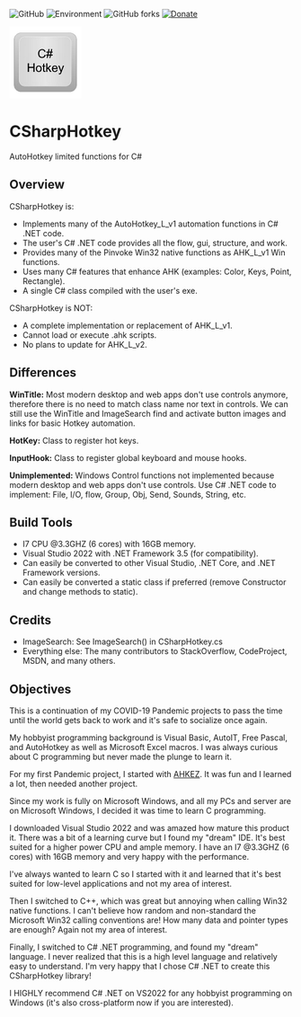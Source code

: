 ![GitHub](https://img.shields.io/github/license/jasc2v8/CSharpHotkey)
![Environment](https://img.shields.io/badge/Windows-XP,%20Vista,%207,%208,%2010-brightgreen.svg)
![GitHub forks](https://img.shields.io/github/forks/jasc2v8/CSharpHotkey)
[![Donate](https://img.shields.io/badge/Donate-PayPal-red.svg)](https://www.paypal.me/JimDreherHome)

<img src="resources/csharphotkey-keycap-transparent-128.png"> 

# CSharpHotkey
AutoHotkey limited functions for C#

## Overview

CSharpHotkey is:
- Implements many of the AutoHotkey_L_v1 automation functions in C# .NET code.
- The user's C# .NET code provides all the flow, gui, structure, and work.
- Provides many of the Pinvoke Win32 native functions as AHK_L_v1 Win functions.
- Uses many C# features that enhance AHK (examples: Color, Keys, Point, Rectangle).
- A single C# class compiled with the user's exe.

CSharpHotkey is NOT:
- A complete implementation or replacement of AHK_L_v1.
- Cannot load or execute .ahk scripts.
- No plans to update for AHK_L_v2.

## Differences
**WinTitle:** Most modern desktop and web apps don't use controls anymore, therefore there is no need to match class name nor text in controls. We can still use the WinTitle and ImageSearch find and activate button images and links for basic Hotkey automation.

**HotKey:** Class to register hot keys.

**InputHook:** Class to register global keyboard and mouse hooks.

**Unimplemented:** Windows Control functions not implemented because modern desktop and web apps don't use controls. Use C# .NET code to implement: File, I/O, flow, Group, Obj, Send, Sounds, String, etc. 

## Build Tools
- I7 CPU @3.3GHZ (6 cores) with 16GB memory.
- Visual Studio 2022 with .NET Framework 3.5 (for compatibility).
- Can easily be converted to other Visual Studio, .NET Core, and .NET Framework versions.
- Can easily be converted a static class if preferred (remove Constructor and change methods to static).

## Credits
- ImageSearch: See ImageSearch() in CSharpHotkey.cs
- Everything else: The many contributors to StackOverflow, CodeProject, MSDN, and many others.

## Objectives
This is a continuation of my COVID-19 Pandemic projects to pass the time until the world gets back to work and it's safe to socialize once again.

My hobbyist programming background is Visual Basic, AutoIT, Free Pascal, and AutoHotkey as well as Microsoft Excel macros.  I was always curious about C programming but never made the plunge to learn it.

For my first Pandemic project, I started with [AHKEZ](https://github.com/jasc2v8/AHKEZ). It was fun and I learned a lot, then needed another project.

Since my work is fully on Microsoft Windows, and all my PCs and server are on Microsoft Windows, I decided it was time to learn C programming.

I downloaded Visual Studio 2022 and was amazed how mature this product it. There was a bit of a learning curve but I found my "dream" IDE. It's best suited for a higher power CPU and ample memory. I have an I7 @3.3GHZ (6 cores) with 16GB memory and very happy with the performance.

I've always wanted to learn C so I started with it and learned that it's best suited for low-level applications and not my area of interest.

Then I switched to C++, which was great but annoying when calling Win32 native functions.  I can't believe how random and non-standard the Microsoft Win32 calling conventions are! How many data and pointer types are enough?  Again not my area of interest.

Finally, I switched to C# .NET programming, and found my "dream" language.  I never realized that this is a high level language and relatively easy to understand. I'm very happy that I chose C# .NET to create this CSharpHotkey library!

I HIGHLY recommend C# .NET on VS2022 for any hobbyist programming on Windows (it's also cross-platform now if you are interested).

